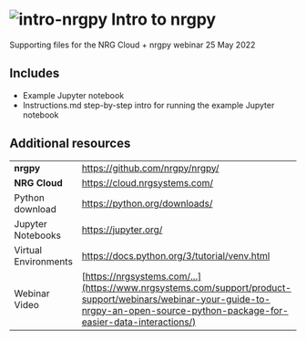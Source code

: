 # ![intro-nrgpy](https://www.gravatar.com/avatar/6282094b092c756acc9f7552b164edfe?s=24) Intro to nrgpy

Supporting files for the NRG Cloud + nrgpy webinar 25 May 2022

## Includes

- Example Jupyter notebook
- Instructions.md step-by-step intro for running the example Jupyter 
notebook

## Additional resources

|                      |                                              |
| -------------------- | -------------------------------------------- |
| **nrgpy**            | https://github.com/nrgpy/nrgpy/              |
| **NRG Cloud**        | https://cloud.nrgsystems.com/                |
| Python download      | https://python.org/downloads/                |
| Jupyter Notebooks    | https://jupyter.org/                         |
| Virtual Environments | https://docs.python.org/3/tutorial/venv.html |
| Webinar Video        | [https://nrgsystems.com/...](https://www.nrgsystems.com/support/product-support/webinars/webinar-your-guide-to-nrgpy-an-open-source-python-package-for-easier-data-interactions/)                      |
